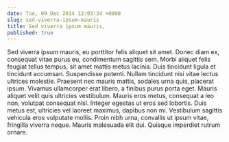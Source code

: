 ```yaml
---
date: Tue, 09 Dec 2014 12:03:34 +0000
slug: sed-viverra-ipsum-mauris
title: Sed viverra ipsum mauris,
published: true
---
```

Sed viverra ipsum mauris, eu porttitor felis aliquet sit amet. Donec diam ex, consequat vitae purus eu, condimentum sagittis sem. Morbi aliquet felis feugiat tellus tempus, sit amet mattis metus lacinia. Duis tincidunt ligula et tincidunt accumsan. Suspendisse potenti. Nullam tincidunt nisi vitae lectus ultrices molestie. Praesent nec mauris mattis, sodales urna quis, placerat ipsum. Vivamus ullamcorper erat libero, a finibus purus porta eget. Mauris aliquet velit quis ultricies vestibulum. Mauris eros metus, consequat a leo non, volutpat consequat nisl. Integer egestas ut eros sed lobortis. Duis metus est, ultricies vel laoreet maximus, dapibus non mi. Vestibulum sagittis vehicula eros vulputate mollis. Proin nibh urna, convallis ut ipsum vitae, fringilla viverra neque. Mauris malesuada elit dui. Quisque imperdiet rutrum ornare.
